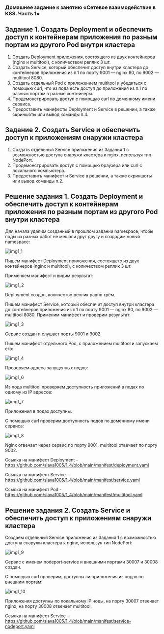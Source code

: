 ### Домашнее задание к занятию «Сетевое взаимодействие в K8S. Часть 1»
## Задание 1. Создать Deployment и обеспечить доступ к контейнерам приложения по разным портам из другого Pod внутри кластера
1. Создать Deployment приложения, состоящего из двух контейнеров (nginx и multitool), с количеством реплик 3 шт.
2. Создать Service, который обеспечит доступ внутри кластера до контейнеров приложения из п.1 по порту 9001 — nginx 80, по 9002 — multitool 8080.
3. Создать отдельный Pod с приложением multitool и убедиться с помощью curl, что из пода есть доступ до приложения из п.1 по разным портам в разные контейнеры.
4. Продемонстрировать доступ с помощью curl по доменному имени сервиса.
5. Предоставить манифесты Deployment и Service в решении, а также скриншоты или вывод команды п.4.

## Задание 2. Создать Service и обеспечить доступ к приложениям снаружи кластера
1. Создать отдельный Service приложения из Задания 1 с возможностью доступа снаружи кластера к nginx, используя тип NodePort.
2. Продемонстрировать доступ с помощью браузера или curl с локального компьютера.
3. Предоставить манифест и Service в решении, а также скриншоты или вывод команды п.2.

## Решение задания 1. Создать Deployment и обеспечить доступ к контейнерам приложения по разным портам из другого Pod внутри кластера
Для начала удалим созданный в прошлом задании namespace, чтобы поды из разных работ не мешали друг другу и создадим новый namespace:

![img1_1](https://github.com/user-attachments/assets/1f7db6bf-57e6-4056-8c6e-894ae8e9b73e)

Пишем манифест Deployment приложения, состоящего из двух контейнеров (nginx и multitool), с количеством реплик 3 шт.

Применяем манифест и видим результат:

![img1_2](https://github.com/user-attachments/assets/05da337e-c19c-4f20-b4ad-33be7199eae7)

Deployment создан, количество реплик равно трём.

Пишем манифест Service, который обеспечит доступ внутри кластера до контейнеров приложения из п.1 по порту 9001 — nginx 80, по 9002 — multitool 8080.
Применим манифест и проверим результат:

![img1_3](https://github.com/user-attachments/assets/4e6a43bb-3dc5-48e0-b0da-a728c2a4fc9f)

Сервис создан и слушает порты 9001 и 9002.

Пишем манифест отдельного Pod, с приложением multitool и запускаем его:

![img1_4](https://github.com/user-attachments/assets/7ebd2dae-2bd3-41ae-a343-26fcadad99ca)

Проверяем адреса запущенных подов:

![img1_6](https://github.com/user-attachments/assets/b2c4cc68-a85d-4805-b785-887c8968d7be)

Из пода multitool проверяем доступность приложений в подах по одному из IP адресов:

![img1_7](https://github.com/user-attachments/assets/608f3e20-723c-4711-8f56-5554c699bc23)

Приложения в подах доступны.

С помощью curl проверим доступность подов по доменному имени сервиса:

![img1_8](https://github.com/user-attachments/assets/a541dad1-1b1e-463f-b724-f0a0a9dc1f5c)

Nginx отвечает через сервис по порту 9001, multitool отвечает по порту 9002.

Ссылка на манифест Deployment - https://github.com/slava1005/1_4/blob/main/manifest/deployment.yaml

Ссылка на манифест Service - https://github.com/slava1005/1_4/blob/main/manifest/service.yaml

Ссылка на манифест Pod - https://github.com/slava1005/1_4/blob/main/manifest/multitool.yaml

## Решение задания 2. Создать Service и обеспечить доступ к приложениям снаружи кластера
Создаем отдельный Service приложения из Задания 1 с возможностью доступа снаружи кластера к nginx, используя тип NodePort:

![img1_9](https://github.com/user-attachments/assets/e0b25c09-38ae-499b-be2c-caa50760a1f2)

Сервис с именем nodeport-service и внешними портами 30007 и 30008 создан.

С помощью curl проверим, доступны ли приложения из подов по внешним портам:

![img1_10](https://github.com/user-attachments/assets/90ba6b51-63f4-4d9a-ac57-cec3ecb47b00)

Приложения доступны по локальному IP ноды, на порту 30007 отвечает nginx, на порту 30008 отвечает multitool.

Ссылка на манифест Service - https://github.com/slava1005/1_4/blob/main/manifest/service-nodeport.yaml
